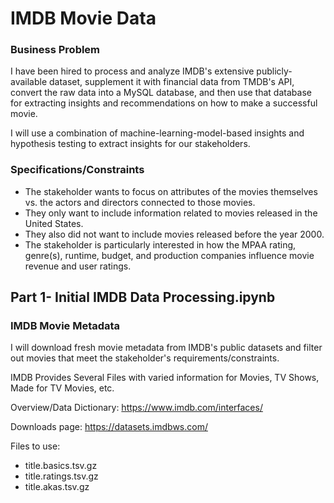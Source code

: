 # IMDB Movie Data

### Business Problem
I have been hired to process and analyze IMDB's extensive publicly-available dataset, supplement it with financial data from TMDB's API, convert the raw data into a MySQL database, and then use that database for extracting insights and recommendations on how to make a successful movie.

I will use a combination of machine-learning-model-based insights and hypothesis testing to extract insights for our stakeholders.
 
### Specifications/Constraints
- The stakeholder wants to focus on attributes of the movies themselves vs. the actors and directors connected to those movies.
- They only want to include information related to movies released in the United States.
- They also did not want to include movies released before the year 2000.
- The stakeholder is particularly interested in how the MPAA rating, genre(s), runtime, budget, and production companies influence movie revenue and user ratings.


## Part 1- Initial IMDB Data Processing.ipynb
### IMDB Movie Metadata
I will download fresh movie metadata from IMDB's public datasets and filter out movies that meet the stakeholder's requirements/constraints.

IMDB Provides Several Files with varied information for Movies, TV Shows, Made for TV Movies, etc.

Overview/Data Dictionary: https://www.imdb.com/interfaces/

Downloads page: https://datasets.imdbws.com/

Files to use:

- title.basics.tsv.gz
- title.ratings.tsv.gz
- title.akas.tsv.gz
